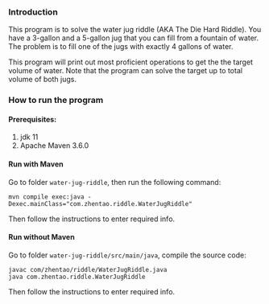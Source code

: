 ### Introduction
This program is to solve the water jug riddle (AKA The Die Hard Riddle).  You have a 3-gallon and a 5-gallon jug that you can fill from a fountain of water. The problem is to fill one of the jugs with exactly 4 gallons of water.

This program will print out most proficient operations to get the the target volume of water.  Note that
the program can solve the target up to total volume of both jugs. 

### How to run the program
#### Prerequisites:

1. jdk 11
2. Apache Maven 3.6.0

#### Run with Maven
Go to folder `water-jug-riddle`, then run the following command:

    mvn compile exec:java -Dexec.mainClass="com.zhentao.riddle.WaterJugRiddle"

Then follow the instructions to enter required info. 

#### Run without Maven
Go to folder `water-jug-riddle/src/main/java`, compile the source code:

    javac com/zhentao/riddle/WaterJugRiddle.java
    java com.zhentao.riddle.WaterJugRiddle

Then follow the instructions to enter required info.

